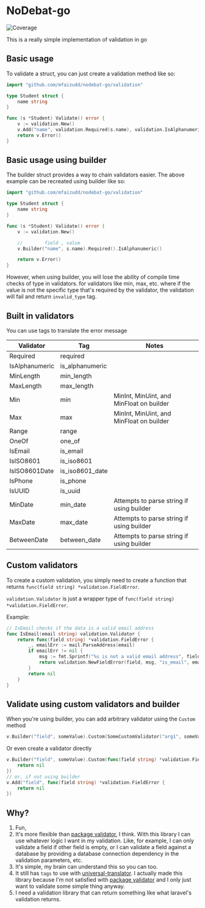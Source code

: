 # NoDebat-go
![Coverage](https://img.shields.io/badge/Coverage-86.0%25-brightgreen)

This is a really simple implementation of validation in go

## Basic usage

To validate a struct, you can just create a validation method like so:
```go
import "github.com/mfaizudd/nodebat-go/validation"

type Student struct {
    name string
}

func (s *Student) Validate() error {
    v := validation.New()
    v.Add("name", validation.Required(s.name), validation.IsAlphanumeric(s.name))
    return v.Error()
}
```

## Basic usage using builder

The builder struct provides a way to chain validators easier.
The above example can be recreated using builder like so:
```go
import "github.com/mfaizudd/nodebat-go/validation"

type Student struct {
    name string
}

func (s *Student) Validate() error {
    v := validation.New()

    //        field , value
    v.Builder("name", s.name).Required().IsAlphanumeric()

    return v.Error()
}
```

However, when using builder, you will lose the ability of
compile time checks of type in validators. for validators
like min, max, etc. where if the value is not the specific
type that's required by the validator, the validation will
fail and return `invalid_type` tag.

## Built in validators
You can use tags to translate the error message

| Validator      | Tag             | Notes                                     |
| -------------- | --------------- | ----------------------------------------- |
| Required       | required        |                                           |
| IsAlphanumeric | is_alphanumeric |                                           |
| MinLength      | min_length      |                                           |
| MaxLength      | max_length      |                                           |
| Min            | min             | MinInt, MinUint, and MinFloat on builder  |
| Max            | max             | MinInt, MinUint, and MinFloat on builder  |
| Range          | range           |                                           |
| OneOf          | one_of          |                                           |
| IsEmail        | is_email        |                                           |
| IsISO8601      | is_iso8601      |                                           |
| IsISO8601Date  | is_iso8601_date |                                           |
| IsPhone        | is_phone        |                                           |
| IsUUID         | is_uuid         |                                           |
| MinDate        | min_date        | Attempts to parse string if using builder |
| MaxDate        | max_date        | Attempts to parse string if using builder |
| BetweenDate    | between_date    | Attempts to parse string if using builder |

## Custom validators
To create a custom validation, you simply need to create a function that 
returns `func(field string) *validation.FieldError`.

`validation.Validator` is just a wrapper type of 
`func(field string) *validation.FieldError`.

Example: 
```go
// IsEmail checks if the data is a valid email address
func IsEmail(email string) validation.Validator {
    return func(field string) *validation.FieldError {
        _, emailErr := mail.ParseAddress(email)
        if emailErr != nil {
            msg := fmt.Sprintf("%s is not a valid email address", field)
            return validation.NewFieldError(field, msg, "is_email", email)
        }
        return nil
    }
}
```

## Validate using custom validators and builder
When you're using builder, you can add arbitrary validator
using the `Custom` method

```go
v.Builder("field", someValue).Custom(SomeCustomValidator("arg1", someValue))
```

Or even create a validator directly

```go
v.Builder("field", someValue).Custom(func(field string) *validation.FieldError {
    return nil
})
// or, if not using builder
v.Add("field", func(field string) *validation.FieldError {
    return nil
})
```

## Why?
1. Fun,
2. It's more flexible than [package validator](https://github.com/go-playground/validator), I think.
With this library I can use whatever logic I want in my validation.
Like, for example, I can only validate a field if other field is empty, or
I can validate a field against a database by providing a database connection
dependency in the validation parameters, etc.
3. It's simple, my brain can understand this so you can too.
4. It still has `tags` to use with [universal-translator](https://github.com/go-playground/universal-translator).
I actually made this library because I'm not satisfied 
with [package validator](https://github.com/go-playground/validator)
and I only just want to validate some simple thing anyway.
5. I need a validation library that can return something like what laravel's validation returns.
